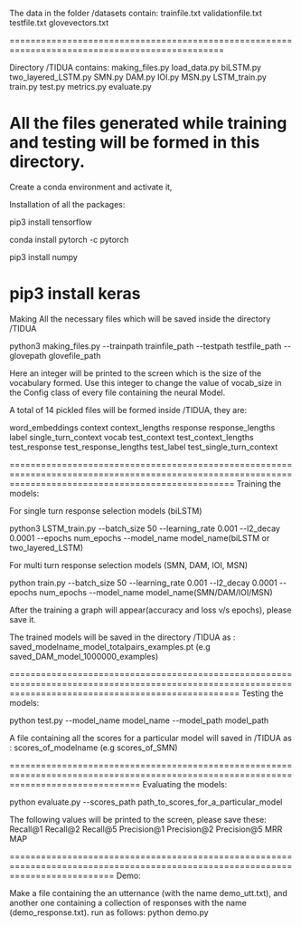 The data in the folder /datasets contain:
trainfile.txt 
validationfile.txt 
testfile.txt 
glovevectors.txt

===============================================================================================

Directory /TIDUA contains:
making_files.py
load_data.py
biLSTM.py 
two_layered_LSTM.py 
SMN.py
DAM.py
IOI.py
MSN.py
LSTM_train.py
train.py
test.py
metrics.py
evaluate.py

All the files generated while training and testing will be formed in this directory.
================================================================================================
Create a conda environment and activate it,

Installation of all the packages:

pip3 install tensorflow

conda install pytorch -c pytorch 

pip3 install numpy

pip3 install keras 
================================================================================================
Making All the necessary files which will be saved inside the directory /TIDUA

python3 making_files.py --trainpath trainfile_path --testpath testfile_path --glovepath glovefile_path

Here an integer will be printed to the screen which is the size of the vocabulary formed. Use this integer to  change the value 
of vocab_size in the Config class of every file containing the neural Model. 

A total of  14 pickled files will be formed inside /TIDUA, they are:

word_embeddings
context
context_lengths
response
response_lengths
label
single_turn_context
vocab
test_context
test_context_lengths
test_response
test_response_lengths
test_label
test_single_turn_context

=======================================================================================================================================================
Training the models:

For single turn response selection models (biLSTM)

python3 LSTM_train.py --batch_size 50 --learning_rate 0.001 --l2_decay 0.0001 --epochs num_epochs --model_name model_name(biLSTM or two_layered_LSTM)

For multi turn response selection models (SMN, DAM, IOI, MSN)

python train.py --batch_size 50 --learning_rate 0.001 --l2_decay 0.0001 --epochs num_epochs --model_name model_name(SMN/DAM/IOI/MSN)

After the training a graph will appear(accuracy and loss v/s epochs), please save it.

The trained models will be saved in the directory /TIDUA as : saved_modelname_model_totalpairs_examples.pt (e.g saved_DAM_model_1000000_examples)

========================================================================================================================================================
Testing the models:

python test.py --model_name model_name --model_path model_path

A file containing all the scores for a particular model will saved in /TIDUA as : scores_of_modelname (e.g scores_of_SMN)

=====================================================================================================================================
Evaluating the models:

python evaluate.py --scores_path  path_to_scores_for_a_particular_model

The following values will be printed to the screen, please save these:
Recall@1
Recall@2 
Recall@5
Precision@1
Precision@2
Precision@5
MRR
MAP

================================================================================================================================
Demo:

Make a file containing the an utternance (with the name demo_utt.txt), and another one containing a collection of responses with the name (demo_response.txt).
run as follows:
python demo.py 




